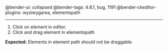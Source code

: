 @bender-ui: collapsed
@bender-tags: 4.8.1, bug, 1191
@bender-ckeditor-plugins: wysiwygarea, elementspath

----

1. Click on element in editor.
1. Click and drag element in elementspath

**Expected:** Elements in element path should not be draggable.
